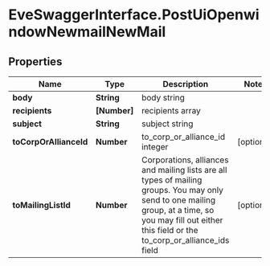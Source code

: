 # EveSwaggerInterface.PostUiOpenwindowNewmailNewMail

## Properties
Name | Type | Description | Notes
------------ | ------------- | ------------- | -------------
**body** | **String** | body string | 
**recipients** | **[Number]** | recipients array | 
**subject** | **String** | subject string | 
**toCorpOrAllianceId** | **Number** | to_corp_or_alliance_id integer | [optional] 
**toMailingListId** | **Number** | Corporations, alliances and mailing lists are all types of mailing groups. You may only send to one mailing group, at a time, so you may fill out either this field or the to_corp_or_alliance_ids field | [optional] 


